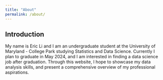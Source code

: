 ```yaml
---
title: "About"
permalink: /about/
---
```


## Introduction

My name is Eric Li and I am an undergraduate student at the University of Maryland - College Park studying Statistics and Data Science. Currently I plan to graduate in May 2024, and I am interested in finding a data science job after graduation. Through this website, I hope to showcase my data analysis skills, and present a comprehensive overview of my professional aspirations.
